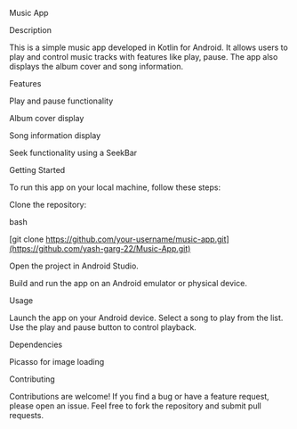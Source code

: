 Music App

Description

This is a simple music app developed in Kotlin for Android. It allows users to play and control music tracks with features like play, pause. The app also displays the album cover and song information.

Features

  Play and pause functionality
  
  Album cover display
  
  Song information display
  
  Seek functionality using a SeekBar

Getting Started

To run this app on your local machine, follow these steps:

  Clone the repository:

  bash

  [git clone https://github.com/your-username/music-app.git](https://github.com/yash-garg-22/Music-App.git)

   Open the project in Android Studio.

  Build and run the app on an Android emulator or physical device.

Usage

  Launch the app on your Android device.
  Select a song to play from the list.
  Use the play and pause button to control playback.


Dependencies

  Picasso for image loading

Contributing

Contributions are welcome! If you find a bug or have a feature request, please open an issue. Feel free to fork the repository and submit pull requests.
